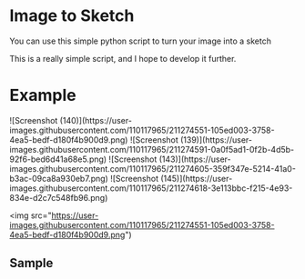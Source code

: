 # Image to Sketch

You can use this simple python script to turn your image into a sketch

This is a really simple script, and I hope to develop it further.

<h1> Example </h1>
![Screenshot (140)](https://user-images.githubusercontent.com/110117965/211274551-105ed003-3758-4ea5-bedf-d180f4b900d9.png)
![Screenshot (139)](https://user-images.githubusercontent.com/110117965/211274591-0a0f5ad1-0f2b-4d5b-92f6-bed6d41a68e5.png)
![Screenshot (143)](https://user-images.githubusercontent.com/110117965/211274605-359f347e-5214-41a0-b3ac-09ca8a930eb7.png)
![Screenshot (145)](https://user-images.githubusercontent.com/110117965/211274618-3e113bbc-f215-4e93-834e-d2c7c548fb96.png)
 
 <img src="https://user-images.githubusercontent.com/110117965/211274551-105ed003-3758-4ea5-bedf-d180f4b900d9.png")
 <h2> Sample</h2>
